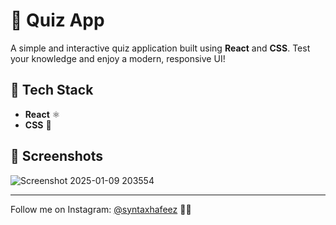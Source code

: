 # 🧠 Quiz App

A simple and interactive quiz application built using **React** and **CSS**. Test your knowledge and enjoy a modern, responsive UI!

## 🚀 Tech Stack

- **React** ⚛️  
- **CSS** 🎨  

## 📸 Screenshots  

![Screenshot 2025-01-09 203554](https://github.com/user-attachments/assets/a71dc9a7-4963-4575-9e7a-4d74268ea3b5)

---

Follow me on Instagram: [@syntaxhafeez](https://instagram.com/syntaxhafeez) 🚀✨
